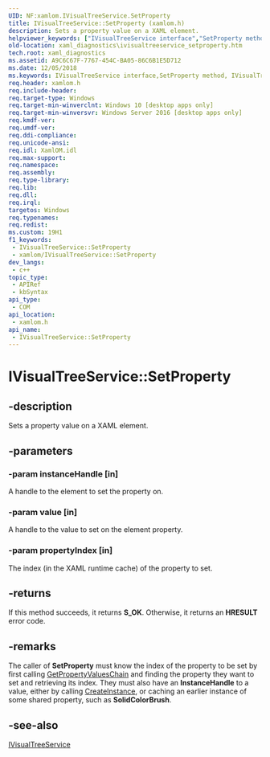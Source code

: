 ```yaml
---
UID: NF:xamlom.IVisualTreeService.SetProperty
title: IVisualTreeService::SetProperty (xamlom.h)
description: Sets a property value on a XAML element.
helpviewer_keywords: ["IVisualTreeService interface","SetProperty method","IVisualTreeService.SetProperty","IVisualTreeService::SetProperty","SetProperty","SetProperty method","SetProperty method","IVisualTreeService interface","xaml_diagnostics.ivisualtreeservice_setproperty","xamlom/IVisualTreeService::SetProperty"]
old-location: xaml_diagnostics\ivisualtreeservice_setproperty.htm
tech.root: xaml_diagnostics
ms.assetid: A9C6C67F-7767-454C-BA05-86C6B1E5D712
ms.date: 12/05/2018
ms.keywords: IVisualTreeService interface,SetProperty method, IVisualTreeService.SetProperty, IVisualTreeService::SetProperty, SetProperty, SetProperty method, SetProperty method,IVisualTreeService interface, xaml_diagnostics.ivisualtreeservice_setproperty, xamlom/IVisualTreeService::SetProperty
req.header: xamlom.h
req.include-header: 
req.target-type: Windows
req.target-min-winverclnt: Windows 10 [desktop apps only]
req.target-min-winversvr: Windows Server 2016 [desktop apps only]
req.kmdf-ver: 
req.umdf-ver: 
req.ddi-compliance: 
req.unicode-ansi: 
req.idl: XamlOM.idl
req.max-support: 
req.namespace: 
req.assembly: 
req.type-library: 
req.lib: 
req.dll: 
req.irql: 
targetos: Windows
req.typenames: 
req.redist: 
ms.custom: 19H1
f1_keywords:
 - IVisualTreeService::SetProperty
 - xamlom/IVisualTreeService::SetProperty
dev_langs:
 - c++
topic_type:
 - APIRef
 - kbSyntax
api_type:
 - COM
api_location:
 - xamlom.h
api_name:
 - IVisualTreeService::SetProperty
---
```


# IVisualTreeService::SetProperty


## -description

Sets a property value on a XAML element.

## -parameters

### -param instanceHandle [in]

A handle to the element to set the property on.

### -param value [in]

A handle to the value to set on the element property.

### -param propertyIndex [in]

The index (in the XAML runtime cache) of the property to set.

## -returns

If this method succeeds, it returns <b>S_OK</b>. Otherwise, it returns an <b>HRESULT</b> error code.

## -remarks

The caller of <b>SetProperty</b> must know the index of the property to be set by first calling
    <a href="/previous-versions/windows/desktop/api/xamlom/nf-xamlom-ivisualtreeservice-getpropertyvalueschain">GetPropertyValuesChain</a> and finding the property they want to set and retrieving its index.
    They must also have an <b>InstanceHandle</b> to a value, either by calling <a href="/previous-versions/windows/desktop/api/xamlom/nf-xamlom-ivisualtreeservice-createinstance">CreateInstance</a>, or caching
    an earlier instance of some shared property, such as <b>SolidColorBrush</b>.

## -see-also

<a href="/previous-versions/windows/desktop/api/xamlom/nn-xamlom-ivisualtreeservice">IVisualTreeService</a>


